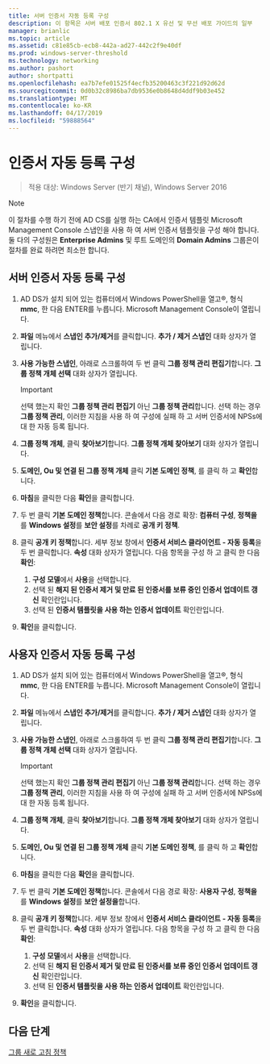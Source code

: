 ```yaml
---
title: 서버 인증서 자동 등록 구성
description: 이 항목은 서버 배포 인증서 802.1 X 유선 및 무선 배포 가이드의 일부
manager: brianlic
ms.topic: article
ms.assetid: c81e85cb-ecb8-442a-ad27-442c2f9e40df
ms.prod: windows-server-threshold
ms.technology: networking
ms.author: pashort
author: shortpatti
ms.openlocfilehash: ea7b7efe01525f4ecfb35200463c3f221d92d62d
ms.sourcegitcommit: 0d0b32c8986ba7db9536e0b8648d4ddf9b03e452
ms.translationtype: MT
ms.contentlocale: ko-KR
ms.lasthandoff: 04/17/2019
ms.locfileid: "59888564"
---
```

# <a name="configure-certificate-auto-enrollment"></a>인증서 자동 등록 구성

>적용 대상: Windows Server (반기 채널), Windows Server 2016

> [!NOTE]
> 이 절차를 수행 하기 전에 AD CS를 실행 하는 CA에서 인증서 템플릿 Microsoft Management Console 스냅인을 사용 하 여 서버 인증서 템플릿을 구성 해야 합니다.
둘 다의 구성원은 **Enterprise Admins** 및 루트 도메인의 **Domain Admins** 그룹은이 절차를 완료 하려면 최소한 합니다.

## <a name="configure-server-certificate-auto-enrollment"></a>서버 인증서 자동 등록 구성

1. AD DS가 설치 되어 있는 컴퓨터에서 Windows PowerShell을 열고&reg;, 형식 **mmc**, 한 다음 ENTER를 누릅니다. Microsoft Management Console이 열립니다.
2. **파일** 메뉴에서 **스냅인 추가/제거**를 클릭합니다. **추가 / 제거 스냅인** 대화 상자가 열립니다.
3. **사용 가능한 스냅인**, 아래로 스크롤하여 두 번 클릭 **그룹 정책 관리 편집기**합니다. **그룹 정책 개체 선택** 대화 상자가 열립니다.

     > [!IMPORTANT]
     > 선택 했는지 확인 **그룹 정책 관리 편집기** 아닌 **그룹 정책 관리**합니다. 선택 하는 경우 **그룹 정책 관리**, 이러한 지침을 사용 하 여 구성에 실패 하 고 서버 인증서에 NPSs에 대 한 자동 등록 됩니다.

4. **그룹 정책 개체**, 클릭 **찾아보기**합니다. **그룹 정책 개체 찾아보기** 대화 상자가 열립니다.
5. **도메인, Ou 및 연결 된 그룹 정책 개체** 클릭 **기본 도메인 정책**, 를 클릭 하 고 **확인**합니다.
6. **마침**을 클릭한 다음 **확인**을 클릭합니다.
7. 두 번 클릭 **기본 도메인 정책**합니다. 콘솔에서 다음 경로 확장: **컴퓨터 구성**, **정책을**를 **Windows 설정**를 **보안 설정**를 차례로 **공개 키 정책**.
8. 클릭 **공개 키 정책**합니다. 세부 정보 창에서 **인증서 서비스 클라이언트 - 자동 등록**을 두 번 클릭합니다. **속성** 대화 상자가 열립니다. 다음 항목을 구성 하 고 클릭 한 다음 **확인**:

     1. **구성 모델**에서 **사용**을 선택합니다.
     2. 선택 된 **해지 된 인증서 제거 및 만료 된 인증서를 보류 중인 인증서 업데이트 갱신** 확인란입니다.
     3. 선택 된 **인증서 템플릿을 사용 하는 인증서 업데이트** 확인란입니다.

9. **확인**을 클릭합니다.

## <a name="configure-user-certificate-auto-enrollment"></a>사용자 인증서 자동 등록 구성

1. AD DS가 설치 되어 있는 컴퓨터에서 Windows PowerShell을 열고&reg;, 형식 **mmc**, 한 다음 ENTER를 누릅니다. Microsoft Management Console이 열립니다.
2. **파일** 메뉴에서 **스냅인 추가/제거**를 클릭합니다. **추가 / 제거 스냅인** 대화 상자가 열립니다.
3. **사용 가능한 스냅인**, 아래로 스크롤하여 두 번 클릭 **그룹 정책 관리 편집기**합니다. **그룹 정책 개체 선택** 대화 상자가 열립니다.

     > [!IMPORTANT]
     > 선택 했는지 확인 **그룹 정책 관리 편집기** 아닌 **그룹 정책 관리**합니다. 선택 하는 경우 **그룹 정책 관리**, 이러한 지침을 사용 하 여 구성에 실패 하 고 서버 인증서에 NPSs에 대 한 자동 등록 됩니다.

4. **그룹 정책 개체**, 클릭 **찾아보기**합니다. **그룹 정책 개체 찾아보기** 대화 상자가 열립니다.
5. **도메인, Ou 및 연결 된 그룹 정책 개체** 클릭 **기본 도메인 정책**, 를 클릭 하 고 **확인**합니다.
6. **마침**을 클릭한 다음 **확인**을 클릭합니다.
7. 두 번 클릭 **기본 도메인 정책**합니다. 콘솔에서 다음 경로 확장: **사용자 구성**, **정책을**를 **Windows 설정**를 **보안 설정을**합니다.
8. 클릭 **공개 키 정책**합니다. 세부 정보 창에서 **인증서 서비스 클라이언트 - 자동 등록**을 두 번 클릭합니다. **속성** 대화 상자가 열립니다. 다음 항목을 구성 하 고 클릭 한 다음 **확인**:

     1. **구성 모델**에서 **사용**을 선택합니다.
     2. 선택 된 **해지 된 인증서 제거 및 만료 된 인증서를 보류 중인 인증서 업데이트 갱신** 확인란입니다.
     3. 선택 된 **인증서 템플릿을 사용 하는 인증서 업데이트** 확인란입니다.

9. **확인**을 클릭합니다.

## <a name="next-steps"></a>다음 단계

[그룹 새로 고침 정책](refresh-group-policy.md)
